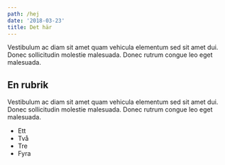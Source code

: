 ```yaml
---
path: /hej
date: '2018-03-23'
title: Det här
---
```

Vestibulum ac diam sit amet quam vehicula elementum sed sit amet dui. Donec sollicitudin molestie malesuada. Donec rutrum congue leo eget malesuada.

## En rubrik

Vestibulum ac diam sit amet quam vehicula elementum sed sit amet dui. Donec sollicitudin molestie malesuada. Donec rutrum congue leo eget malesuada.

* Ett
* Två
* Tre
* Fyra
